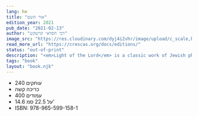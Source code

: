 ```yaml
---
lang: he
title: "אור השם"
edition_year: 2021
pub_date: "2021-02-13"
author: "רבי חסדאי קרשקש"
image_src: "https://res.cloudinary.com/dyj4i2vhr/image/upload/c_scale,h_1000/v1691748435/IMG20230811125809-EDIT_ebh5iw.jpg"
read_more_url: "https://crescas.org/docs/editions/"
status: "out-of-print"
description: "<em>Light of the Lord</em> is a classic work of Jewish philosophy written by Hasdai Crescas, a renowned medieval Jewish philosopher, rabbi, and statesman. This new Hebrew edition of the book offers a corrected version of the original text, based on the most authentic manuscript available."
tags: "book"
layout: "book.njk"
---
```


* 240 עותקים
* כריכה קשה
* 400 עמודים
* 14.6 על 22.5 סמ'
* ISBN: 978-965-599-158-1